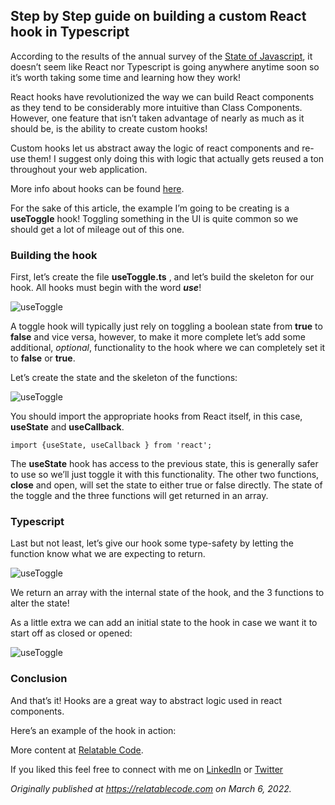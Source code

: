 ## Step by Step guide on building a custom React hook in Typescript

According to the results of the annual survey of the [State of Javascript](https://relatablecode.com/important-takeaways-from-the-state-of-javascript/), it doesn’t seem like React nor Typescript is going anywhere anytime soon so it’s worth taking some time and learning how they work!

React hooks have revolutionized the way we can build React components as they tend to be considerably more intuitive than Class Components. However, one feature that isn’t taken advantage of nearly as much as it should be, is the ability to create custom hooks!

Custom hooks let us abstract away the logic of react components and re-use them! I suggest only doing this with logic that actually gets reused a ton throughout your web application.

More info about hooks can be found [here](https://reactjs.org/docs/hooks-intro.html).

For the sake of this article, the example I’m going to be creating is a **useToggle** hook! Toggling something in the UI is quite common so we should get a lot of mileage out of this one.

### Building the hook

First, let’s create the file **useToggle.ts** , and let’s build the skeleton for our hook. All hooks must begin with the word  **_use_**!

![useToggle](https://cdn.hashnode.com/res/hashnode/image/upload/v1646568257917/QTX_6cPES.png)

A toggle hook will typically just rely on toggling a boolean state from **true** to **false** and vice versa, however, to make it more complete let’s add some additional, _optional_, functionality to the hook where we can completely set it to **false** or  **true**.

Let’s create the state and the skeleton of the functions:

![useToggle](https://cdn.hashnode.com/res/hashnode/image/upload/v1646568259117/h1SlqvFFm.png)

You should import the appropriate hooks from React itself, in this case, **useState** and **useCallback**.

```
import {useState, useCallback } from 'react';
```

The **useState** hook has access to the previous state, this is generally safer to use so we’ll just toggle it with this functionality. The other two functions, **close** and open, will set the state to either true or false directly. The state of the toggle and the three functions will get returned in an array.

### Typescript

Last but not least, let’s give our hook some type-safety by letting the function know what we are expecting to return.

![useToggle](https://cdn.hashnode.com/res/hashnode/image/upload/v1646568260374/4-CYpdNk4.png)

We return an array with the internal state of the hook, and the 3 functions to alter the state!

As a little extra we can add an initial state to the hook in case we want it to start off as closed or opened:

![useToggle](https://cdn.hashnode.com/res/hashnode/image/upload/v1646568261590/X-IJwTbJh.png)

### Conclusion

And that’s it! Hooks are a great way to abstract logic used in react components.

Here’s an example of the hook in action:

More content at [Relatable Code](https://relatablecode.com).

If you liked this feel free to connect with me on [LinkedIn](https://www.linkedin.com/in/diego-ballesteros-9468a7136/) or [Twitter](https://twitter.com/relatablecoder)

_Originally published at_ [_https://relatablecode.com_](https://relatablecode.com/step-by-step-guide-on-building-a-custom-react-hook-in-typescript/) _on March 6, 2022._